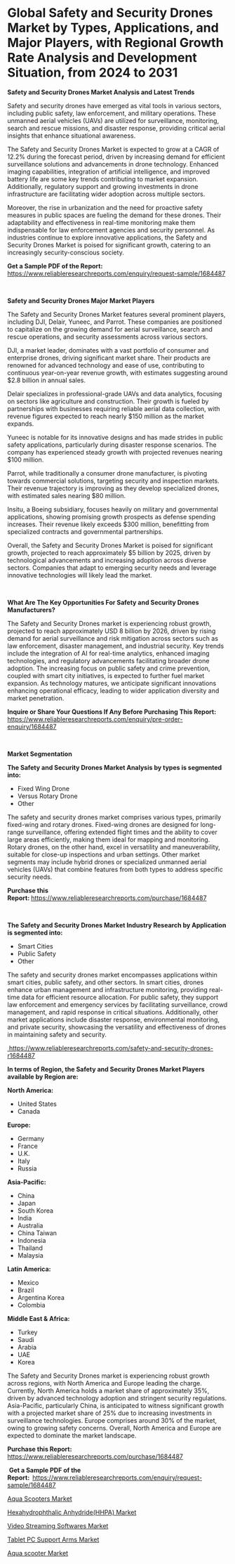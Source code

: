 <p><h1>Global Safety and Security Drones Market by Types, Applications, and Major Players, with Regional Growth Rate Analysis and Development Situation, from 2024 to 2031</h1></p><p><strong>Safety and Security Drones Market Analysis and Latest Trends</strong></p>
<p><p>Safety and security drones have emerged as vital tools in various sectors, including public safety, law enforcement, and military operations. These unmanned aerial vehicles (UAVs) are utilized for surveillance, monitoring, search and rescue missions, and disaster response, providing critical aerial insights that enhance situational awareness. </p><p>The Safety and Security Drones Market is expected to grow at a CAGR of 12.2% during the forecast period, driven by increasing demand for efficient surveillance solutions and advancements in drone technology. Enhanced imaging capabilities, integration of artificial intelligence, and improved battery life are some key trends contributing to market expansion. Additionally, regulatory support and growing investments in drone infrastructure are facilitating wider adoption across multiple sectors.</p><p>Moreover, the rise in urbanization and the need for proactive safety measures in public spaces are fueling the demand for these drones. Their adaptability and effectiveness in real-time monitoring make them indispensable for law enforcement agencies and security personnel. As industries continue to explore innovative applications, the Safety and Security Drones Market is poised for significant growth, catering to an increasingly security-conscious society.</p></p>
<p><strong>Get a Sample PDF of the Report:&nbsp;</strong> <a href="https://www.reliableresearchreports.com/enquiry/request-sample/1684487?utm_campaign=33&utm_medium=2&utm_source=Github&utm_content=ia&utm_term=30122024&utm_id=safety-and-security-drones">https://www.reliableresearchreports.com/enquiry/request-sample/1684487</a></p>
<p>&nbsp;</p>
<p><strong>Safety and Security Drones Major Market Players</strong></p>
<p><p>The Safety and Security Drones Market features several prominent players, including DJI, Delair, Yuneec, and Parrot. These companies are positioned to capitalize on the growing demand for aerial surveillance, search and rescue operations, and security assessments across various sectors.</p><p>DJI, a market leader, dominates with a vast portfolio of consumer and enterprise drones, driving significant market share. Their products are renowned for advanced technology and ease of use, contributing to continuous year-on-year revenue growth, with estimates suggesting around $2.8 billion in annual sales.</p><p>Delair specializes in professional-grade UAVs and data analytics, focusing on sectors like agriculture and construction. Their growth is fueled by partnerships with businesses requiring reliable aerial data collection, with revenue figures expected to reach nearly $150 million as the market expands.</p><p>Yuneec is notable for its innovative designs and has made strides in public safety applications, particularly during disaster response scenarios. The company has experienced steady growth with projected revenues nearing $100 million.</p><p>Parrot, while traditionally a consumer drone manufacturer, is pivoting towards commercial solutions, targeting security and inspection markets. Their revenue trajectory is improving as they develop specialized drones, with estimated sales nearing $80 million.</p><p>Insitu, a Boeing subsidiary, focuses heavily on military and governmental applications, showing promising growth prospects as defense spending increases. Their revenue likely exceeds $300 million, benefitting from specialized contracts and governmental partnerships.</p><p>Overall, the Safety and Security Drones Market is poised for significant growth, projected to reach approximately $5 billion by 2025, driven by technological advancements and increasing adoption across diverse sectors. Companies that adapt to emerging security needs and leverage innovative technologies will likely lead the market.</p></p>
<p>&nbsp;</p>
<p><strong>What Are The Key Opportunities For Safety and Security Drones Manufacturers?</strong></p>
<p><p>The Safety and Security Drones market is experiencing robust growth, projected to reach approximately USD 8 billion by 2026, driven by rising demand for aerial surveillance and risk mitigation across sectors such as law enforcement, disaster management, and industrial security. Key trends include the integration of AI for real-time analytics, enhanced imaging technologies, and regulatory advancements facilitating broader drone adoption. The increasing focus on public safety and crime prevention, coupled with smart city initiatives, is expected to further fuel market expansion. As technology matures, we anticipate significant innovations enhancing operational efficacy, leading to wider application diversity and market penetration.</p></p>
<p><strong>Inquire or Share Your Questions If Any Before Purchasing This Report:</strong> <a href="https://www.reliableresearchreports.com/enquiry/pre-order-enquiry/1684487?utm_campaign=33&utm_medium=2&utm_source=Github&utm_content=ia&utm_term=30122024&utm_id=safety-and-security-drones">https://www.reliableresearchreports.com/enquiry/pre-order-enquiry/1684487</a></p>
<p>&nbsp;</p>
<p><strong>Market Segmentation</strong></p>
<p><strong>The Safety and Security Drones Market Analysis by types is segmented into:</strong></p>
<p><ul><li>Fixed Wing Drone</li><li>Versus Rotary Drone</li><li>Other</li></ul></p>
<p><p>The safety and security drones market comprises various types, primarily fixed-wing and rotary drones. Fixed-wing drones are designed for long-range surveillance, offering extended flight times and the ability to cover large areas efficiently, making them ideal for mapping and monitoring. Rotary drones, on the other hand, excel in versatility and maneuverability, suitable for close-up inspections and urban settings. Other market segments may include hybrid drones or specialized unmanned aerial vehicles (UAVs) that combine features from both types to address specific security needs.</p></p>
<p><strong>Purchase this Report:&nbsp;</strong><a href="https://www.reliableresearchreports.com/purchase/1684487?utm_campaign=33&utm_medium=2&utm_source=Github&utm_content=ia&utm_term=30122024&utm_id=safety-and-security-drones">https://www.reliableresearchreports.com/purchase/1684487</a></p>
<p>&nbsp;</p>
<p><strong>The Safety and Security Drones Market Industry Research by Application is segmented into:</strong></p>
<p><ul><li>Smart Cities</li><li>Public Safety</li><li>Other</li></ul></p>
<p><p>The safety and security drones market encompasses applications within smart cities, public safety, and other sectors. In smart cities, drones enhance urban management and infrastructure monitoring, providing real-time data for efficient resource allocation. For public safety, they support law enforcement and emergency services by facilitating surveillance, crowd management, and rapid response in critical situations. Additionally, other market applications include disaster response, environmental monitoring, and private security, showcasing the versatility and effectiveness of drones in maintaining safety and security.</p></p>
<p><a href="https://www.reliableresearchreports.com/safety-and-security-drones-r1684487?utm_campaign=33&utm_medium=2&utm_source=Github&utm_content=ia&utm_term=30122024&utm_id=safety-and-security-drones">&nbsp;https://www.reliableresearchreports.com/safety-and-security-drones-r1684487</a></p>
<p><strong>In terms of Region, the Safety and Security Drones Market Players available by Region are:</strong></p>
<p>
    <p> <strong> North America: </strong>
        <ul>
            <li>United States</li>
            <li>Canada</li>
        </ul>
        </p> 
    <p> <strong> Europe: </strong>
        <ul>
            <li>Germany</li>
            <li>France</li>
            <li>U.K.</li>
            <li>Italy</li>
            <li>Russia</li>
        </ul>
        </p> 
    <p> <strong> Asia-Pacific: </strong>
        <ul>
            <li>China</li>
            <li>Japan</li>
            <li>South Korea</li>
            <li>India</li>
            <li>Australia</li>
            <li>China Taiwan</li>
            <li>Indonesia</li>
            <li>Thailand</li>
            <li>Malaysia</li>
        </ul>
        </p> 
    <p> <strong> Latin America: </strong>
        <ul>
            <li>Mexico</li>
            <li>Brazil</li>
            <li>Argentina Korea</li>
            <li>Colombia</li>
        </ul>
        </p> 
    <p> <strong> Middle East & Africa: </strong>
        <ul>
            <li>Turkey</li>
            <li>Saudi</li>
            <li>Arabia</li>
            <li>UAE</li>
            <li>Korea</li>
        </ul>
    </p>
    </p>
<p><p>The Safety and Security Drones market is experiencing robust growth across regions, with North America and Europe leading the charge. Currently, North America holds a market share of approximately 35%, driven by advanced technology adoption and stringent security regulations. Asia-Pacific, particularly China, is anticipated to witness significant growth with a projected market share of 25% due to increasing investments in surveillance technologies. Europe comprises around 30% of the market, owing to growing safety concerns. Overall, North America and Europe are expected to dominate the market landscape.</p></p>
<p><strong>Purchase this Report: </strong><a href="https://www.reliableresearchreports.com/purchase/1684487?utm_campaign=33&utm_medium=2&utm_source=Github&utm_content=ia&utm_term=30122024&utm_id=safety-and-security-drones">https://www.reliableresearchreports.com/purchase/1684487</a></p>
<p>&nbsp;<strong>Get a Sample PDF of the Report:&nbsp;&nbsp;</strong><a href="https://www.reliableresearchreports.com/enquiry/request-sample/1684487?utm_campaign=33&utm_medium=2&utm_source=Github&utm_content=ia&utm_term=30122024&utm_id=safety-and-security-drones">https://www.reliableresearchreports.com/enquiry/request-sample/1684487</a></p>
<p><strong></strong></p>
<p><p><a href="https://github.com/OlenFleming68/Market-Research-Report-List-1/blob/main/aqua-scooters-market.md?utm_campaign=33&utm_medium=2&utm_source=Github&utm_content=ia&utm_term=30122024&utm_id=safety-and-security-drones">Aqua Scooters Market</a></p><p><a href="https://github.com/hammelximalschid/Market-Research-Report-List-1/blob/main/hexahydrophthalic-anhydridehhpa-market.md?utm_campaign=33&utm_medium=2&utm_source=Github&utm_content=ia&utm_term=30122024&utm_id=safety-and-security-drones">Hexahydrophthalic Anhydride(HHPA) Market</a></p><p><a href="https://github.com/flnordan65e0/Market-Research-Report-List-1/blob/main/video-streaming-softwares-market.md?utm_campaign=33&utm_medium=2&utm_source=Github&utm_content=ia&utm_term=30122024&utm_id=safety-and-security-drones">Video Streaming Softwares Market</a></p><p><a href="https://github.com/rodinayygacklezi/Market-Research-Report-List-1/blob/main/tablet-pc-support-arms-market.md?utm_campaign=33&utm_medium=2&utm_source=Github&utm_content=ia&utm_term=30122024&utm_id=safety-and-security-drones">Tablet PC Support Arms Market</a></p><p><a href="https://github.com/lindaopodray/Market-Research-Report-List-1/blob/main/aqua-scooter-market.md?utm_campaign=33&utm_medium=2&utm_source=Github&utm_content=ia&utm_term=30122024&utm_id=safety-and-security-drones">Aqua scooter Market</a></p></p>